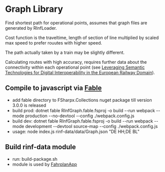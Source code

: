 # Graph Library

Find shortest path for operational points, assumes that graph files are generated by RInfLoader.

Cost function is the traveltime, length of section of line multiplied by scaled max speed to prefer rouutes with higher speed.

The path actually taken by a train may be slightly different.

Calculating routes with high accuracy, requires further data about the connectivity within each operational point (see [Leveraging Semantic Technologies for Digital Interoperability in the European Railway Domain](https://link.springer.com/epdf/10.1007/978-3-030-88361-4_38?sharing_token=1o_s7PDoV39x-REbzrEi9fe4RwlQNchNByi7wbcMAY6cX0iMBo8kbKm6MVocmAfla1lOS3pIKdJnlGw_p7Hlarek_nfbMrdg2IEYVlyrg7UoC8_O5QAzne-G1waJIuD4K6xSNHF9bK26QKM6niEPNUKiwT_oLJLoafQwuYM5Z2I%3D)).

## Compile to javascript via [Fable](https://github.com/fable-compiler/Fable)

* add fable directory to FSharpx.Collections nuget package till version 3.0.0 is released
* build prod: dotnet fable RInfGraph.fable.fsproj -o build --run webpack --mode production --no-devtool --config ./webpack.config.js
* build dev: dotnet fable RInfGraph.fable.fsproj -o build --run webpack --mode development --devtool source-map --config ./webpack.config.js
* usage: node index.js rinf-data/data/Graph.json "DE   HH;DE   BL"

## Build rinf-data module

* run: build-package.sh
* module is used by [FahrplanApp](https://github.com/bergmannjg/FahrplanApp)
